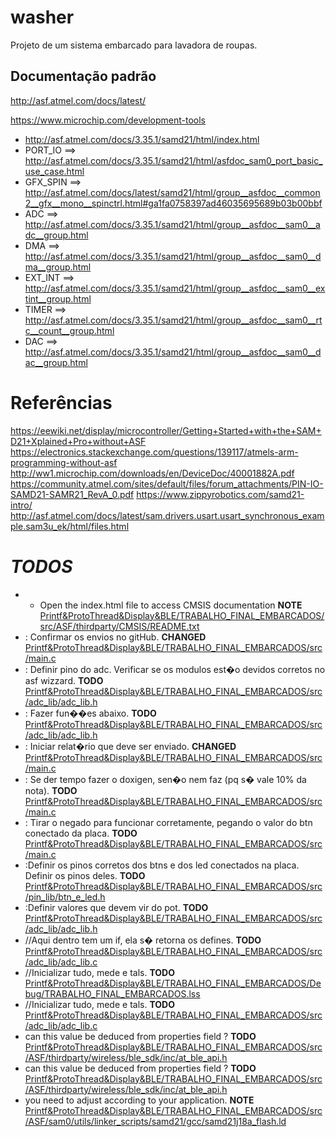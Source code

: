 # washer
Projeto de um sistema embarcado para lavadora de roupas.

## Documentação padrão
http://asf.atmel.com/docs/latest/

https://www.microchip.com/development-tools

+ http://asf.atmel.com/docs/3.35.1/samd21/html/index.html
+ PORT_IO  ==> http://asf.atmel.com/docs/3.35.1/samd21/html/asfdoc_sam0_port_basic_use_case.html
+ GFX_SPIN ==> http://asf.atmel.com/docs/latest/samd21/html/group__asfdoc__common2__gfx__mono__spinctrl.html#ga1fa0758397ad46035695689b03b00bbf
+ ADC      ==> http://asf.atmel.com/docs/3.35.1/samd21/html/group__asfdoc__sam0__adc__group.html
+ DMA      ==> http://asf.atmel.com/docs/3.35.1/samd21/html/group__asfdoc__sam0__dma__group.html
+ EXT_INT  ==> http://asf.atmel.com/docs/3.35.1/samd21/html/group__asfdoc__sam0__extint__group.html
+ TIMER    ==> http://asf.atmel.com/docs/3.35.1/samd21/html/group__asfdoc__sam0__rtc__count__group.html
+ DAC      ==> http://asf.atmel.com/docs/3.35.1/samd21/html/group__asfdoc__sam0__dac__group.html

# Referências
https://eewiki.net/display/microcontroller/Getting+Started+with+the+SAM+D21+Xplained+Pro+without+ASF
https://electronics.stackexchange.com/questions/139117/atmels-arm-programming-without-asf
http://ww1.microchip.com/downloads/en/DeviceDoc/40001882A.pdf
https://community.atmel.com/sites/default/files/forum_attachments/PIN-IO-SAMD21-SAMR21_RevA_0.pdf
https://www.zippyrobotics.com/samd21-intro/
http://asf.atmel.com/docs/latest/sam.drivers.usart.usart_synchronous_example.sam3u_ek/html/files.html  

# _TODOS_

- - Open the index.html file to access CMSIS documentation __NOTE__ [Printf&ProtoThread&Display&BLE/TRABALHO_FINAL_EMBARCADOS/src/ASF/thirdparty/CMSIS/README.txt](Printf&ProtoThread&Display&BLE/TRABALHO_FINAL_EMBARCADOS/src/ASF/thirdparty/CMSIS/README.txt)
- : Confirmar os envios no gitHub. __CHANGED__ [Printf&ProtoThread&Display&BLE/TRABALHO_FINAL_EMBARCADOS/src/main.c](Printf&ProtoThread&Display&BLE/TRABALHO_FINAL_EMBARCADOS/src/main.c)
- : Definir pino do adc. Verificar se os modulos est�o devidos corretos no asf wizzard. __TODO__ [Printf&ProtoThread&Display&BLE/TRABALHO_FINAL_EMBARCADOS/src/adc_lib/adc_lib.h](Printf&ProtoThread&Display&BLE/TRABALHO_FINAL_EMBARCADOS/src/adc_lib/adc_lib.h)
- : Fazer fun��es abaixo. __TODO__ [Printf&ProtoThread&Display&BLE/TRABALHO_FINAL_EMBARCADOS/src/adc_lib/adc_lib.h](Printf&ProtoThread&Display&BLE/TRABALHO_FINAL_EMBARCADOS/src/adc_lib/adc_lib.h)
- : Iniciar relat�rio que deve ser enviado. __CHANGED__ [Printf&ProtoThread&Display&BLE/TRABALHO_FINAL_EMBARCADOS/src/main.c](Printf&ProtoThread&Display&BLE/TRABALHO_FINAL_EMBARCADOS/src/main.c)
- : Se der tempo fazer o doxigen, sen�o nem faz (pq s� vale 10% da nota). __TODO__ [Printf&ProtoThread&Display&BLE/TRABALHO_FINAL_EMBARCADOS/src/main.c](Printf&ProtoThread&Display&BLE/TRABALHO_FINAL_EMBARCADOS/src/main.c)
- : Tirar o negado para funcionar corretamente, pegando o valor do btn conectado da placa. __TODO__ [Printf&ProtoThread&Display&BLE/TRABALHO_FINAL_EMBARCADOS/src/main.c](Printf&ProtoThread&Display&BLE/TRABALHO_FINAL_EMBARCADOS/src/main.c)
- :Definir os pinos corretos dos btns e dos led conectados na placa. Definir os pinos deles. __TODO__ [Printf&ProtoThread&Display&BLE/TRABALHO_FINAL_EMBARCADOS/src/pin_lib/btn_e_led.h](Printf&ProtoThread&Display&BLE/TRABALHO_FINAL_EMBARCADOS/src/pin_lib/btn_e_led.h)
- :Definir valores que devem vir do pot. __TODO__ [Printf&ProtoThread&Display&BLE/TRABALHO_FINAL_EMBARCADOS/src/adc_lib/adc_lib.h](Printf&ProtoThread&Display&BLE/TRABALHO_FINAL_EMBARCADOS/src/adc_lib/adc_lib.h)
- //Aqui dentro tem um if, ela s� retorna os defines. __TODO__ [Printf&ProtoThread&Display&BLE/TRABALHO_FINAL_EMBARCADOS/src/adc_lib/adc_lib.c](Printf&ProtoThread&Display&BLE/TRABALHO_FINAL_EMBARCADOS/src/adc_lib/adc_lib.c)
- //Inicializar tudo, mede e tals. __TODO__ [Printf&ProtoThread&Display&BLE/TRABALHO_FINAL_EMBARCADOS/Debug/TRABALHO_FINAL_EMBARCADOS.lss](Printf&ProtoThread&Display&BLE/TRABALHO_FINAL_EMBARCADOS/Debug/TRABALHO_FINAL_EMBARCADOS.lss)
- //Inicializar tudo, mede e tals. __TODO__ [Printf&ProtoThread&Display&BLE/TRABALHO_FINAL_EMBARCADOS/src/adc_lib/adc_lib.c](Printf&ProtoThread&Display&BLE/TRABALHO_FINAL_EMBARCADOS/src/adc_lib/adc_lib.c)
- can this value be deduced from properties field ? __TODO__ [Printf&ProtoThread&Display&BLE/TRABALHO_FINAL_EMBARCADOS/src/ASF/thirdparty/wireless/ble_sdk/inc/at_ble_api.h](Printf&ProtoThread&Display&BLE/TRABALHO_FINAL_EMBARCADOS/src/ASF/thirdparty/wireless/ble_sdk/inc/at_ble_api.h)
- can this value be deduced from properties field ? __TODO__ [Printf&ProtoThread&Display&BLE/TRABALHO_FINAL_EMBARCADOS/src/ASF/thirdparty/wireless/ble_sdk/inc/at_ble_api.h](Printf&ProtoThread&Display&BLE/TRABALHO_FINAL_EMBARCADOS/src/ASF/thirdparty/wireless/ble_sdk/inc/at_ble_api.h)
- you need to adjust according to your application. __NOTE__ [Printf&ProtoThread&Display&BLE/TRABALHO_FINAL_EMBARCADOS/src/ASF/sam0/utils/linker_scripts/samd21/gcc/samd21j18a_flash.ld](Printf&ProtoThread&Display&BLE/TRABALHO_FINAL_EMBARCADOS/src/ASF/sam0/utils/linker_scripts/samd21/gcc/samd21j18a_flash.ld)
